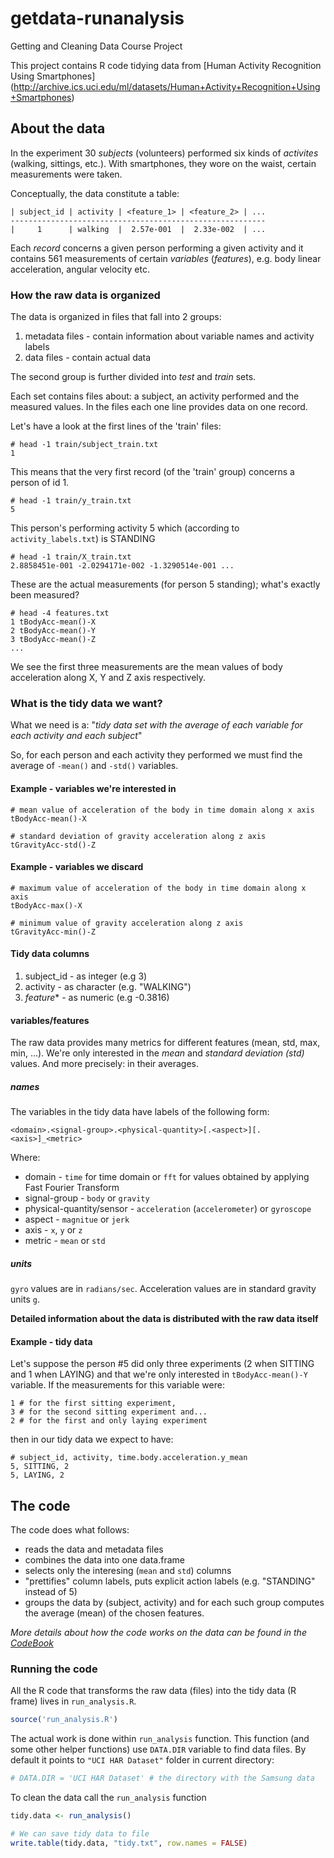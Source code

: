 # getdata-runanalysis
Getting and Cleaning Data Course Project

This project contains R code tidying data from [Human Activity Recognition Using Smartphones]
(http://archive.ics.uci.edu/ml/datasets/Human+Activity+Recognition+Using+Smartphones)

About the data
--------------

In the experiment 30 _subjects_ (volunteers) performed six kinds of _activites_
(walking, sittings, etc.). With smartphones, they wore on the waist, certain
measurements were taken.

Conceptually, the data constitute a table:

    | subject_id | activity | <feature_1> | <feature_2> | ... 
    ---------------------------------------------------------
    |     1      | walking  |  2.57e-001  |  2.33e-002  | ...

Each _record_ concerns a given person performing a given activity and
it contains 561 measurements of certain _variables_ (_features_), e.g.
body linear acceleration, angular velocity etc.

### How the raw data is organized

The data is organized in files that fall into 2 groups:

1. metadata files - contain information about variable names and activity labels
2. data files - contain actual data

The second group is further divided into _test_ and _train_ sets.

Each set contains files about: a subject, an activity performed and the measured values.
In the files each one line provides data on one record.

Let's have a look at the first lines of the 'train' files:

    # head -1 train/subject_train.txt
    1

This means that the very first record (of the 'train' group) concerns
a person of id 1.

    # head -1 train/y_train.txt
    5

This person's performing activity 5 which (according to `activity_labels.txt`)
is STANDING

    # head -1 train/X_train.txt
    2.8858451e-001 -2.0294171e-002 -1.3290514e-001 ...

These are the actual measurements (for person 5 standing); what's exactly been
measured?

    # head -4 features.txt
    1 tBodyAcc-mean()-X
    2 tBodyAcc-mean()-Y
    3 tBodyAcc-mean()-Z
    ...

We see the first three measurements are the mean values of body acceleration along
X, Y and Z axis respectively.

### What is the tidy data we want?

What we need is a:
<quote>
"_tidy data set with the average of each variable for each activity and each subject_"
</quote>

So, for each person and each activity they performed we must find the average
of `-mean()` and `-std()` variables.

#### Example - variables we're interested in

    # mean value of acceleration of the body in time domain along x axis
    tBodyAcc-mean()-X
    
    # standard deviation of gravity acceleration along z axis
    tGravityAcc-std()-Z


#### Example - variables we discard

    # maximum value of acceleration of the body in time domain along x axis
    tBodyAcc-max()-X
    
    # minimum value of gravity acceleration along z axis
    tGravityAcc-min()-Z

#### Tidy data columns

1. subject_id - as integer (e.g 3)
2. activity - as character (e.g. "WALKING")
3. _feature_* - as numeric (e.g -0.3816)

#### variables/features

The raw data provides many metrics for different features (mean, std, max, min, ...).
We're only interested in the _mean_ and _standard deviation (std)_ values.
And more precisely: in their averages.

##### names

The variables in the tidy data have labels of the following form:

    <domain>.<signal-group>.<physical-quantity>[.<aspect>][.<axis>]_<metric>

Where:

- domain - `time` for time domain or `fft` for values obtained by applying Fast Fourier Transform
- signal-group - `body` or `gravity`
- physical-quantity/sensor - `acceleration` (`accelerometer`) or `gyroscope` 
- aspect - `magnitue` or `jerk`
- axis - `x`, `y` or `z`
- metric - `mean` or `std`

##### units

`gyro` values are in `radians/sec`. Acceleration values are in standard gravity units `g`.

**Detailed information about the data is distributed with the raw data itself**


#### Example - tidy data
Let's suppose the person #5 did only three experiments (2 when SITTING
and 1 when LAYING) and that we're only interested in `tBodyAcc-mean()-Y` variable.
If the measurements for this variable were:

    1 # for the first sitting experiment,
    3 # for the second sitting experiment and...
    2 # for the first and only laying experiment

then in our tidy data we expect to have:

    # subject_id, activity, time.body.acceleration.y_mean
    5, SITTING, 2
    5, LAYING, 2



The code
--------

The code does what follows:

- reads the data and metadata files
- combines the data into one data.frame
- selects only the interesing (`mean` and `std`) columns
- "prettifies" column labels, puts explicit action labels (e.g. "STANDING" instead of 5)
- groups the data by (subject, activity) and for each such group computes the average (mean)
  of the chosen features.

_More details about how the code works on the data can be found in the [CodeBook](CodeBook.md)_

### Running the code

All the R code that transforms the raw data (files) into the tidy data (R frame)
lives in `run_analysis.R`.

```R
source('run_analysis.R')
```

The actual work is done within `run_analysis` function.
This function (and some other helper functions) use `DATA.DIR` variable
to find data files.
By default it points to `"UCI HAR Dataset"` folder in current directory:

```R
# DATA.DIR = 'UCI HAR Dataset' # the directory with the Samsung data
```

To clean the data call the `run_analysis` function

```R
tidy.data <- run_analysis()

# We can save tidy data to file
write.table(tidy.data, "tidy.txt", row.names = FALSE)
```

